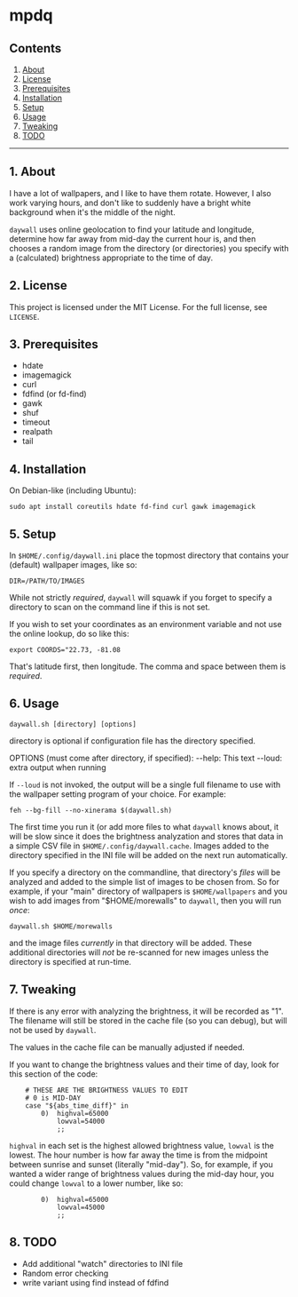 # mpdq



## Contents
 1. [About](#1-about)
 2. [License](#2-license)
 3. [Prerequisites](#3-prerequisites)
 4. [Installation](#4-installation)
 5. [Setup](#5-setup)
 6. [Usage](#6-usage)
 7. [Tweaking](#7-tweaking) 
 8. [TODO](#8-todo)

***

## 1. About

I have a lot of wallpapers, and I like to have them rotate. However, I also work 
varying hours, and don't like to suddenly have a bright white background when it's 
the middle of the night. 

`daywall` uses online geolocation to find your latitude and longitude, determine 
how far away from mid-day the current hour is, and then chooses a random image from 
the directory (or directories) you specify with a (calculated) brightness 
appropriate to the time of day.

## 2. License

This project is licensed under the MIT License. For the full license, see `LICENSE`.

## 3. Prerequisites

* hdate
* imagemagick
* curl
* fdfind (or fd-find)
* gawk
* shuf
* timeout
* realpath
* tail

## 4. Installation

On Debian-like (including Ubuntu):

`sudo apt install coreutils hdate fd-find curl gawk imagemagick`

## 5. Setup

In `$HOME/.config/daywall.ini` place the topmost directory that contains your 
(default) wallpaper images, like so:

`DIR=/PATH/TO/IMAGES`

While not strictly *required*, `daywall` will squawk if you forget to specify a 
directory to scan on the command line if this is not set.

If you wish to set your coordinates as an environment variable and not use the 
online lookup, do so like this:

`export COORDS="22.73, -81.08`

That's latitude first, then longitude. The comma and space between them is *required*.

## 6. Usage

`daywall.sh [directory] [options]`

directory is optional if configuration file has the directory specified.

OPTIONS (must come after directory, if specified):
--help: This text
--loud: extra output when running

If `--loud` is not invoked, the output will be a single full filename to use with 
the wallpaper setting program of your choice. For example:

`feh --bg-fill --no-xinerama $(daywall.sh)`

The first time you run it (or add more files to what `daywall` knows about, it 
will be slow since it does the brightness analyzation and stores that data in a 
simple CSV file in `$HOME/.config/daywall.cache`.  Images added to the directory 
specified in the INI file will be added on the next run automatically. 

If you specify a directory on the commandline, that directory's *files* will be 
analyzed and added to the simple list of images to be chosen from.  So for example, 
if your "main" directory of wallpapers is `$HOME/wallpapers` and you wish to add
images from "$HOME/morewalls" to `daywall`, then you will run *once*:

`daywall.sh $HOME/morewalls`

and the image files *currently* in that directory will be added. These additional 
directories will *not* be re-scanned for new images unless the directory is specified 
at run-time.

## 7. Tweaking

If there is any error with analyzing the brightness, it will be recorded as "1". 
The filename will still be stored in the cache file (so you can debug), but will 
not be used by `daywall`.  

The values in the cache file can be manually adjusted if needed.

If you want to change the brightness values and their time of day, look for this
section of the code:
```
    # THESE ARE THE BRIGHTNESS VALUES TO EDIT
    # 0 is MID-DAY
    case "${abs_time_diff}" in
        0)  highval=65000    
            lowval=54000
            ;;
```

`highval` in each set is the highest allowed brightness value, `lowval` is the lowest. 
The hour number is how far away the time is from the midpoint between sunrise and 
sunset (literally "mid-day").  So, for example, if you wanted a wider range of 
brightness values during the mid-day hour, you could change `lowval` to a lower 
number, like so:

```
        0)  highval=65000    
            lowval=45000
            ;;
```            


## 8. TODO
 
* Add additional "watch" directories to INI file
* Random error checking
* write variant using find instead of fdfind
